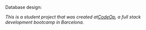 Database design:

_This is a student project that was created at[CodeOp](http://codeop.tech), a full stack development bootcamp in Barcelona._
